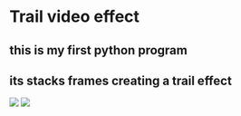 # Trail video effect
## this is my first python program
## its stacks frames creating a trail effect

![](https://i.imgur.com/eXW3fvj.gif)
![](https://i.imgur.com/iTroXY4.gif)
